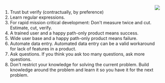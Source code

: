 <img align="right" src="https://github.com/braingu/tadpole/blob/master/images/TLP/TLPAmber.png">


1.   Trust but verify (contractually, by preference)
2.   Learn regular expressions.
2.   For rapid mission critical development: Don't measure twice and cut. Estimate, cut, verify.
3.   A trained user and a happy path-only product means success.
4.   Wide user base and a happy path-only product means failure.
5.    Automate data entry. Automated data entry can be a valid workaround for lack of features in a product.
7.    Ask questions. If you think you ask too many questions, ask more questions.
8.    Don't restrict your knowledge for solving the current problem. Build knowledge around the problem and learn it so you have it for the next problem.
